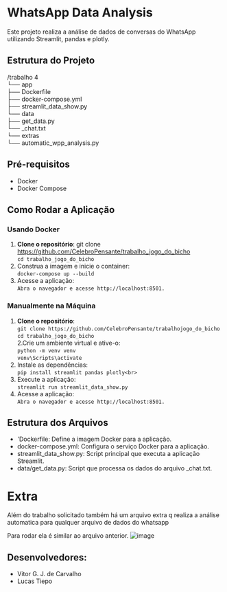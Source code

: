 # WhatsApp Data Analysis

Este projeto realiza a análise de dados de conversas do WhatsApp utilizando Streamlit, pandas e plotly.

## Estrutura do Projeto
/trabalho 4<br>
  └── app<br>
    ├── Dockerfile <br>
    ├── docker-compose.yml <br>
    ├── streamlit_data_show.py<br>
    └── data<br>
      ├── get_data.py <br>
      └── _chat.txt<br>
  └── extras<br>
    └── automatic_wpp_analysis.py<br>


## Pré-requisitos

- Docker
- Docker Compose

## Como Rodar a Aplicação

### Usando Docker

1. **Clone o repositório**:
   git clone https://github.com/CelebroPensante/trabalho_jogo_do_bicho<br>
   `cd trabalho_jogo_do_bicho `
3. Construa a imagem e inicie o container:<br>
   `docker-compose up --build`
4. Acesse a aplicação:<br>
   `Abra o navegador e acesse http://localhost:8501.`

### Manualmente na Máquina
1. **Clone o repositório**:<br>
   `git clone https://github.com/CelebroPensante/trabalhojogo_do_bicho`<br>
   `cd trabalho_jogo_do_bicho`<br>
2.Crie um ambiente virtual e ative-o:<br>
  `python -m venv venv`<br>
  `venv\Scripts\activate`
3. Instale as dependências:<br>
  `pip install streamlit pandas plotly<br>`
4. Execute a aplicação:<br>
  `streamlit run streamlit_data_show.py`
5. Acesse a aplicação:<br>
   `Abra o navegador e acesse http://localhost:8501.`

## Estrutura dos Arquivos
- 'Dockerfile: Define a imagem Docker para a aplicação.
- docker-compose.yml: Configura o serviço Docker para a aplicação.
- streamlit_data_show.py: Script principal que executa a aplicação Streamlit.
- data/get_data.py: Script que processa os dados do arquivo _chat.txt.

# Extra

Além do trabalho solicitado também há um arquivo extra q realiza a análise automatica para qualquer arquivo de dados do whatsapp

Para rodar ela é similar ao arquivo anterior.
![image](https://github.com/user-attachments/assets/e7dbc695-c257-4c8f-9f77-d935a4e6c061)

## Desenvolvedores:
- Vitor G. J. de Carvalho
- Lucas Tiepo
